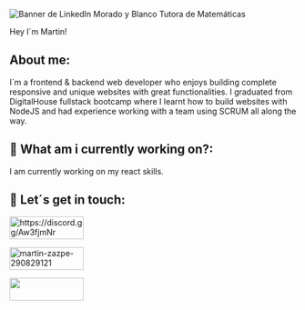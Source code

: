 ![Banner de LinkedIn Morado y Blanco Tutora de Matemáticas](https://user-images.githubusercontent.com/82059357/185893661-c9a40242-3a03-4419-9587-03e7d32e4334.png)

Hey I´m Martin!

<!--
**MartinZazpe/MartinZazpe** is a ✨ _special_ ✨ repository because its `README.md` (this file) appears on your GitHub profile.

Here are some ideas to get you started:

- 🔭 I’m currently working on ...
- 🌱 I’m currently learning ...
- 👯 I’m looking to collaborate on ...
- 🤔 I’m looking for help with ...
- 💬 Ask me about ...
- 📫 How to reach me: ...
- 😄 Pronouns: ...
- ⚡ Fun fact: ...
-->

## About me:

I´m a frontend & backend web developer who enjoys building complete responsive and unique websites with great functionalities.
I graduated from DigitalHouse fullstack bootcamp where I learnt how to build websites with NodeJS and had experience working with a team using SCRUM all along the way.


## 🌱 What am i currently working on?:
I am currently working on my react skills.


## 🤝 Let´s get in touch:

<p float="left">

<a href="https://discord.gg/57rXpGPr" target="blank" ><img align="center" src="https://img.shields.io/badge/Discord-424549?style=for-the-badge&logo=Discord&logoColor=white" alt="https://discord.gg/Aw3fjmNr" height="40" width="130px" /></a>

<a href="https://linkedin.com/in/martin-zazpe-290829121" target="blank" ><img align="center"  src="https://img.shields.io/badge/Linkedin-0e76a8?style=for-the-badge&logo=Linkedin&logoColor=white" alt="martin-zazpe-290829121" height="40" width="130px" /></a>

<a href="https://github.com/MartinZazpe" target="blank"  ><img align="center" src="https://img.shields.io/badge/GitHub-000000?style=for-the-badge&logo=GitHub&logoColor=white" height="40" width="130px" /></a>

</p>
